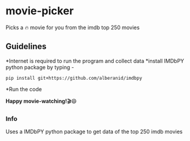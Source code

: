 # movie-picker
Picks a :fire: movie for you from the imdb top 250 movies
## Guidelines
*Internet is required to run the program and collect data
*install IMDbPY python package by typing -

 ```
 pip install git+https://github.com/alberanid/imdbpy

 ```
*Run the code

**Happy movie-watching!**:clapper::smile:
### Info 
Uses a IMDbPY python package to get data of the top 250 imdb movies

